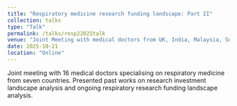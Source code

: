 ```yaml
---
title: "Respiratory medicine research funding landscape: Part II"
collection: talks
type: "Talk"
permalink: /talks/resp22025talk
venue: "Joint Meeting with medical doctors from UK, India, Malaysia, Sudan, Philippines, Pakistan, Switzerland"
date: 2025-10-21
location: "Online"
---
```

Joint meeting with 16 medical doctors specialising on respiratory medicine from seven countries. Presented past works on research investment landscape analysis and ongoing respiratory research funding landscape analysis. 